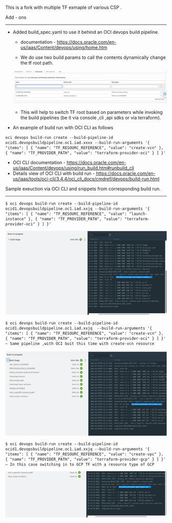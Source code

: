 This is a fork with multiple TF exmaple of various CSP .

Add - ons 

-----

- Added build_spec.yaml to use it behind an OCI devops build pipeline.
  -  documentation - https://docs.oracle.com/en-us/iaas/Content/devops/using/home.htm 

  - We do use two build params to call the contents dynamically change the tf root path.

  ![](images/build_params.png)     

  - This will help to switch TF root based on  parameters while invoking the build pipelines (be it via console ,cli ,api sdks or via terraform).


- An example of build run with OCI CLI as follows 

```
oci devops build-run create --build-pipeline-id ocid1.devopsbuildpipeline.oc1.iad.xxxx --build-run-arguments '{ "items": [ { "name": "TF_RESOURC_REFERENCE", "value": "create-vcn" }, { "name": "TF_PROVIDER_PATH", "value": "terraform-provider-oci" } ] }'

```


- OCI CLI documentation - https://docs.oracle.com/en-us/iaas/Content/devops/using/run_build.htm#runbuild_cli  
- Details view of OCI CLI with build run - https://docs.oracle.com/en-us/iaas/tools/oci-cli/3.4.4/oci_cli_docs/cmdref/devops/build-run.html 


Sample exeuction via OCI CLI and snippets from corresponding build run.

----

```
$ oci devops build-run create --build-pipeline-id ocid1.devopsbuildpipeline.oc1.iad.xxjq --build-run-arguments '{ "items": [ { "name": "TF_RESOURC_REFERENCE", "value": "launch-instance" }, { "name": "TF_PROVIDER_PATH", "value": "terraform-provider-oci" } ] }'  

```

![](images/oci_launch_instance.png)

```
$ oci devops build-run create --build-pipeline-id ocid1.devopsbuildpipeline.oc1.iad.xxjq  --build-run-arguments '{ "items": [ { "name": "TF_RESOURC_REFERENCE", "value": "create-vcn" }, { "name": "TF_PROVIDER_PATH", "value": "terraform-provider-oci" } ] }' – Same pipeline ,with OCI buit this time with create-vcn resource 
```

![](images/oci_vcn.png)


```
$ oci devops build-run create --build-pipeline-id ocid1.devopsbuildpipeline.oc1.iad.xxjq --build-run-arguments '{ "items": [ { "name": "TF_RESOURC_REFERENCE", "value": "create-vpc" }, { "name": "TF_PROVIDER_PATH", "value": "terraform-provider-gcp" } ] }' – In this case switching in to GCP TF with a resource type of GCP 
```

![](images/gcp_vpc.png)